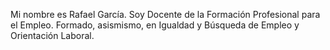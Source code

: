 Mi nombre es Rafael García. Soy Docente de la Formación Profesional para el Empleo. Formado, asismismo, en Igualdad y Búsqueda de Empleo y Orientación Laboral.

<!--
**rafagarciadocencia/rafagarciadocencia** is a ✨ _special_ ✨ repository because its `README.md` (this file) appears on your GitHub profile.

Here are some ideas to get you started:

- 🔭 I’m currently working on ...
- 🌱 I’m currently learning ...
- 👯 I’m looking to collaborate on ...
- 🤔 I’m looking for help with ...
- 💬 Ask me about ...
- 📫 How to reach me: ...
- 😄 Pronouns: ...
- ⚡ Fun fact: ...
-->
